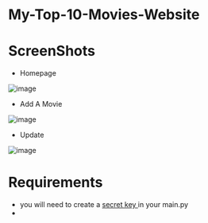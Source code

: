 # My-Top-10-Movies-Website

# ScreenShots

* Homepage


![image](https://img-b.udemycdn.com/redactor/raw/2020-10-06_11-25-09-f5178d077e01e576671fc418a7d32880.gif)


* Add A Movie

![image](https://img-b.udemycdn.com/redactor/raw/2020-10-06_16-15-20-0d5ff77884e0d168aa28adea9b760180.gif)


* Update

![image](https://img-b.udemycdn.com/redactor/raw/2020-10-06_16-47-23-de3d98ffea2e62f597b3e8775896c3ce.gif)

# Requirements
 * you will need to create a [secret key ](https://stackoverflow.com/questions/22463939/demystify-flask-app-secret-key) in your main.py
 * 
